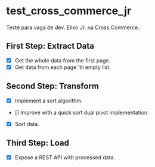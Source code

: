 # test_cross_commerce_jr
Teste para vaga de dev. Elixir Jr. na Cross Commerce.

## First Step: Extract Data
- [x] Get the whole data from the first page.
- [x] Get data from each page 'til empty list.

## Second Step: Transform
- [x] Implement a sort algorithm.
 - [] Improve with a quick sort dual pivot implementation.
- [x] Sort data.

## Third Step: Load
- [x] Expose a REST API with processed data.